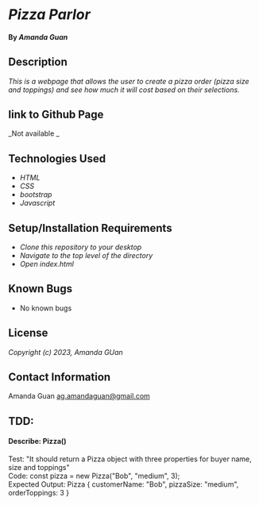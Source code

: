 # _Pizza Parlor_

#### By _**Amanda Guan**_

## Description

_This is a webpage that allows the user to create a pizza order (pizza size and toppings) and see how much it will cost based on their selections._

## link to Github Page

_Not available _

## Technologies Used

- _HTML_
- _CSS_
- _bootstrap_
- _Javascript_

## Setup/Installation Requirements

- _Clone this repository to your desktop_
- _Navigate to the top level of the directory_
- _Open index.html_

## Known Bugs

- No known bugs

## License

_Copyright (c) 2023, Amanda GUan_

## Contact Information

Amanda Guan <ag.amandaguan@gmail.com>

## TDD:

#### Describe: Pizza()

Test: "It should return a Pizza object with three properties for buyer name, size and toppings"<br />
Code: const pizza = new Pizza("Bob", "medium", 3);<br />
Expected Output: Pizza { customerName: "Bob", pizzaSize: "medium", orderToppings: 3 }<br />

